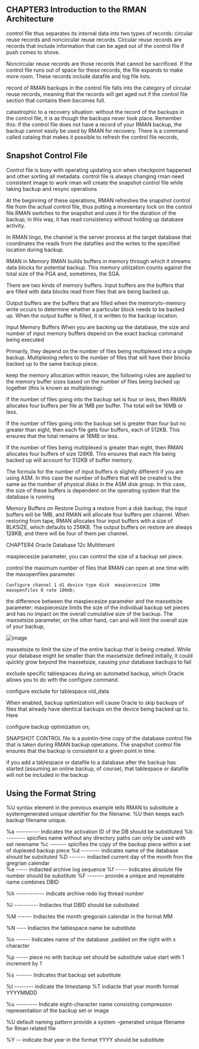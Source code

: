 



CHAPTER3 Introduction to the RMAN Architecture
----------------

control file thus separates its internal data into two types of records:
circular reuse records and noncircular reuse records. Circular reuse records are
records that include information that can be aged out of the control file if push
comes to shove.


Noncircular
reuse records are those records that cannot be sacrificed. If the control file runs
out of space for these records, the file expands to make more room. These
records include datafile and log file lists.

record of RMAN backups in the control file falls into the category of
circular reuse records, meaning that the records will get aged out if the control
file section that contains them becomes full. 

catastrophic to a recovery situation: without the record of the backups in the control file, it is as
though the backups never took place. Remember this: if the control file does not
have a record of your RMAN backup, the backup cannot easily be used by
RMAN for recovery. There is a command called catalog that makes it possible
to refresh the control file records,



Snapshot Control File
--

Control file is busy with operating updating scn when checkpoint happened and other sorting all metadata. 
control file is always changing rman need consistent image to work rman will create the snapshot control file while 
taking backup and resync operations 

At the beginning of these operations, RMAN refreshes the snapshot control file from the actual control file, 
thus putting a momentary lock on the control file.RMAN switches to the snapshot and uses it for the duration of
the backup; in this way, it has read consistency without holding up database activity.



In RMAN lingo, the channel is the server process at the target database that coordinates the
reads from the datafiles and the writes to the specified location during backup.



RMAN in Memory
RMAN builds buffers in memory through which it streams data blocks for
potential backup. This memory utilization counts against the total size of the
PGA and, sometimes, the SGA.


There are two kinds of memory buffers. 
Input buffers are the buffers that are filled with data blocks read from files that are
being backed up. 

Output buffers are the buffers that are filled when the memoryto-memory write occurs to determine whether a particular block needs to be backed up. When the output buffer is filled, it is written to the backup location.


Input Memory Buffers
When you are backing up the database, the size and number of input memory
buffers depend on the exact backup command being executed


Primarily, they
depend on the number of files being multiplexed into a single backup.
Multiplexing refers to the number of files that will have their blocks backed up to
the same backup piece.



keep the memory allocation within reason, the following rules are applied to the memory buffer sizes based on the number of files being backed up together (this is known as multiplexing):

If the number of files going into the backup set is four or less, then RMAN
allocates four buffers per file at 1MB per buffer. The total will be 16MB or
less.

If the number of files going into the backup set is greater than four but no
greater than eight, then each file gets four buffers, each of 512KB. This
ensures that the total remains at 16MB or less.

If the number of files being multiplexed is greater than eight, then RMAN
allocates four buffers of size 128KB. This ensures that each file being
backed up will account for 512KB of buffer memory.


The formula for the number of input buffers is slightly different if you are
using ASM. In this case the number of buffers that will be created is the same as
the number of physical disks in the ASM disk group. In this case, the size of
these buffers is dependent on the operating system that the database is running



Memory Buffers on Restore
During a restore from a disk backup, the input buffers will be 1MB, and RMAN
will allocate four buffers per channel. When restoring from tape, RMAN
allocates four input buffers with a size of BLKSIZE, which defaults to 256KB.
The output buffers on restore are always 128KB, and there will be four of them
per channel.



CHAPTER4 Oracle Database 12c Multitenant

maxpiecesize parameter, you can control the size of a backup set piece.

control the maximum number of files that RMAN can open at one time with the maxopenfiles parameter.

    Configure channel 1 d1 device type disk  maxpiecesize 100m maxopenfiles 8 rate 100mb;

the difference between the maxpiecesize
parameter and the maxsetsize parameter: maxpiecesize limits the size
of the individual backup set pieces and has no impact on the overall
cumulative size of the backup. The maxsetsize parameter, on the other
hand, can and will limit the overall size of your backup,


![image](https://user-images.githubusercontent.com/108070848/228440241-d43927a8-5e25-4e46-8957-c96f8e86aa16.png)



maxsetsize to limit the size of the entire backup
that is being created. While your database might be smaller than the
maxsetsize defined initially, it could quickly grow beyond the
maxsetsize, causing your database backups to fail


exclude specific tablespaces during an automated backup,
which Oracle allows you to do with the configure command.

configure exclude for tablespace old_data

When enabled, backup optimization will cause Oracle to skip
backups of files that already have identical backups on the device being backed
up to. Here

configure backup optimization on;

SNAPSHOT CONTROL file is a pointin-time
copy of the database control file that is taken during RMAN backup operations.
The snapshot control file ensures that the backup is consistent to a given point in
time.

if you add a tablespace or datafile to a database after the backup has
started (assuming an online backup, of course), that tablespace or datafile will
not be included in the backup


Using the Format String
-----------


%U syntax element in the previous example tells RMAN to substitute a systemgenerated
unique identifier for the filename. %U then keeps each backup
filename unique.



%a    ----------    Indicates the activation ID of the DB should be substituted 
%b     --------     spicifies name without any directory paths can only be used with set newname 
%c     -------     spicifies the copy of the backup piece within  a set of duplexed backup piece 
%d     --------     indicates name of the database should be subsituted 
%D      -------     indiacted current  day of the month fron the gregrian calendar  
%e      -----      indiacted archive log sequence 
%f     -----       Indicates absolute file number  should be substitute 
%F     -------     provide a unique and repeatable name combines DBID 

%h  ------------  Indicate archive redo log  thread number

%I  ---------- Indiactes that DBID should be subsituted 

%M ------    Indiactes the month gregorain calendar in the format MM

%N  ----  Indiactes the tablespace name be substitute 

%n ------ Indicates  name of the database ,padded on the right with x character 

%p   -----  piece no with backup set should be substitute value start with 1 increment by 1

%s   -------  Indicates that backup set substitute

%t  -------- indicate the timestamp %T indiacte that year month  format YYYYMMDD

%u  ---------  Indicate eight-character name consisting compression representation of the backup set or image 


%U default naming pattern provide a system -generated unique filename for Rman related file 

%Y -- indicate that year in the format YYYY should be substitute 






































